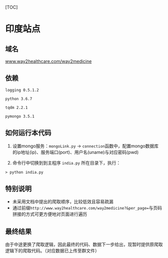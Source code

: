 [TOC]

# 印度站点



## 域名

www.way2healthcare.com/way2medicine



## 依赖

`logging 0.5.1.2`

`python 3.6.7`

`tqdm 2.2.1`

`pymongo 3.5.1`



## 如何运行本代码

1. 设置mongo服务：`mongoLink.py` -> `connection`函数中，配置mongo数据库的ip地址(ip)、服务端口(port)、用户名(uname)与对应密码(pwd)

2. 命令行中切换到到主程序 `india.py` 所在目录下，执行：

```
> python india.py
```



## 特别说明

- 未采用文档中提出的爬取顺序，比较低效且容易疏漏
- 通过前缀`http://www.way2healthcare.com/way2medicine?&per_page=`与页码拼接的方式可更方便地对页面进行遍历



## 最终结果

由于中途更换了爬取逻辑，因此最终的代码、数据下一步给出，现暂时提供原爬取逻辑下的爬取代码。（对应数据已上传至群文件）
